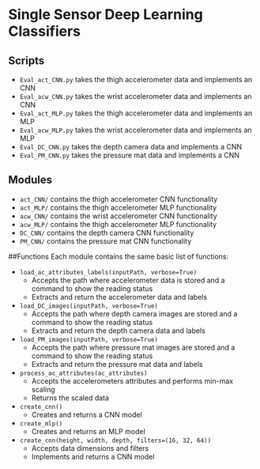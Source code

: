 # Single Sensor Deep Learning Classifiers

## Scripts
 - `Eval_act_CNN.py` takes the thigh accelerometer data and implements an CNN
 - `Eval_acw_CNN.py` takes the wrist accelerometer data and implements an CNN
 - `Eval_act_MLP.py` takes the thigh accelerometer data and implements an MLP
 - `Eval_acw_MLP.py` takes the wrist accelerometer data and implements an MLP
 - `Eval_DC_CNN.py` takes the depth camera data and implements a CNN
 - `Eval_PM_CNN.py` takes the pressure mat data and implements a CNN
 
## Modules
 - `act_CNN/` contains the thigh accelerometer CNN functionality 
 - `act_MLP/` contains the thigh accelerometer MLP functionality 
 - `acw_CNN/` contains the wrist accelerometer CNN functionality 
 - `acw_MLP/` contains the thigh accelerometer MLP functionality 
 - `DC_CNN/` contains the depth camera CNN functionality 
 - `PM_CNN/` contains the pressure mat CNN functionality 
 
##Functions
Each module contains the same basic list of functions:
 - `load_ac_attributes_labels(inputPath, verbose=True)`
    - Accepts the path where accelerometer data is stored and a command to show the reading status
    - Extracts and return the accelerometer data and labels
 - `load_DC_images(inputPath, verbose=True)`
    - Accepts the path where depth camera images are stored and a command to show the reading status
    - Extracts and return the depth camera data and labels
 - `load_PM_images(inputPath, verbose=True)`
    - Accepts the path where pressure mat images are stored and a command to show the reading status
    - Extracts and return the pressure mat data and labels
 - `process_ac_attributes(ac_attributes)`
    - Accepts the accelerometers attributes and performs min-max scaling
    - Returns the scaled data
 - `create_cnn()`
    - Creates and returns a CNN model
 - `create_mlp()`
    - Creates and returns an MLP model
 - `create_cnn(height, width, depth, filters=(16, 32, 64))`
    - Accepts data dimensions and filters
    - Implements and returns a CNN model
    
    
    